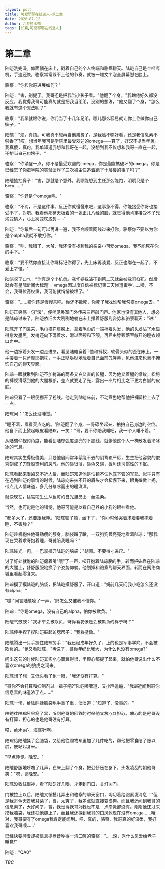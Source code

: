 ```yaml
---
layout: post
title: 可爱耶耶在线迷人-第二章
date: 2020-07-12
Author: 六只盐水鸭
tags: [长篇,可爱耶耶在线迷人]
---
```


# 第二章

  陆皑洗完澡，仰面躺在床上，戳着自己的个人终端和骆察聊天。陆皑自己是个哔哔机，手速还快，骆察常常跟不上他的节奏，就被一堆文字泡全屏幕怼在脸上。

  骆察："你和你哥进展如何？"

  陆皑："害，别提了。我哥还是把我当小孩子看。"他翻了个身，"我蹭他好久都没反应，我觉得我哥可能真的就是把我当弟弟，没别的想法，"他又翻了个身，"怎么我就有这个想法呢？"

  骆察："我早就跟你说，你们当了十几年兄弟，哪儿那么容易就让你上位做你自己嫂子。"

  陆皑："烦，真烦。可我真不想再当他弟弟了。是我脸不够好看，还是我信息素不够香了?哎，想当年我可是学院里最受欢迎的omega——算了，好汉不提当年勇。我真傻，真的，我单知道我想和我哥在一起，没想到我不仅想和我哥一直在一起，还想当自己的嫂子。"

  骆察："你清醒一点，你不是最受欢迎的omega，你是最能搞破坏的omega。你是已经忘了你把学院的实验室炸了三次被主任追着跑了十层楼的事了吗？"

  陆皑抽抽鼻子："害，那就是个意外。我哪能想到主任那么能跑，明明只是个beta……"

  骆察："你还是个omega呢。"

  骆察："不对，不是这件事。反正你就慢慢来吧，这事急不得，你能接受你哥也接受不了，对吧。我看他那整天板着的一张正儿八经的脸，就觉得他肯定接受不了兄弟变情人，心上狗变枕边狗……"

  陆皑："你最后一句可以再讲一遍，我不会顺着网线过来打你。骆察你不要以为你是个alpha我就不敢打你。"

  骆察："别，我错了，大爷。我还没有找到我的亲亲小可爱omega，我不能死在你的手下。"

  骆察："要不然你直接让你哥标记你得了，先上床再谈爱，反正也绑在一起了，不爱上才怪。"

  陆皑叹了口气："你真是个小机灵。我怀疑我活不到第二天就会被我哥掐死。然后就会有星际新闻大标题'一omega因过度自信被标记第二天惨遭毒手'……噢，不会，我哥位高权重，我可能就悄悄被埋了。"

  骆察："……那你还是慢慢来吧。你还不能死，你死了我找谁帮我勾搭omega去。"

  陆皑正笑骂一句"滚"，便听见卧室门外传来三声敲门声。他家也没有其他人，想必是陆琮过来了。陆皑依旧大大咧咧地躺在床上摆着舒服的姿势和骆察聊天："进!"

  陆琮开了门进来，毛巾搭在肩膀上，拿着毛巾的一端擦着头发，他的头发沾了水显得愈发墨黑，发梢还向下滴着水，滑过面颊和下颌，再经由脖颈落至敞开的睡衣领口之中。

  他一边擦着头发一边走进来，看见陆皑穿着T恤和裤衩，软骨头似的歪在床上，一手搂着一只萨摩耶抱枕，一手正哒哒哒地玩着自己面前的屏幕，见他进来也毫不掩饰自己的聊天界面。

  陆琮一眼就瞅到陆皑不加掩饰的两条又白又直的长腿，因为他叉着腿的缘故，松垮的裤衩滑落到他的大腿根部，差点就要走了光，露出一小片相比之下更为白腻的皮肤。

  陆琮只看了一眼便挪开了视线。他走到陆皑床前，不动声色地帮他把裤脚拉上去了一点。

  陆琮问："怎么还没睡觉。"

  "睡不着，看看买点吃的。"陆皑翻了个身，一骨碌坐起来，拍拍自己身边的空位。他自下而上掀起眼皮看陆琮，一笑："哥，要不你陪我睡吧，我一个人睡不着。"

  从陆皑仰视的角度，能看到陆琮弧度漂亮的下颌线，就像他这个人一样散发着冷冰冰的气息。

  陆琮其实生得极俊美，只是他眉间常年萦绕不去的阴鸷和严厉，生生把他容貌的俊秀刻成了刀锋般锋利的戾气。他的唇很薄，唇色又淡，唇角还习惯性的下抿。

  陆琮看起来很凶又不近人情，而陆皑知道他是怕镇不住他底下管的军部。似乎只有在遇到陆皑的事情的时候，陆琮向来抹不开的眉头才会松懈下来，眼角微微上扬，带点儿人情味道，多几分破冰而出的暖洋洋。

  就像现在，陆皑硬生生从他哥的目光里品出一丝温柔。

  当然，也可能是他的错觉，他哥可能是以看自己养的小狗的眼神看他。

  "都多大了，还要跟我睡。"陆琮顿了顿，坐下了，"你小时候哭着求着要我抱着睡，不害臊？"

  陆皑趁机抱住他哥劲瘦的腰身，脑袋蹭了蹭，一双狗狗眼亮亮地看着陆琮："那我现在哭着求哥抱着睡，哥就陪我睡吗？"

  陆琮眸光一闪，一巴掌推开陆皑的脑袋："胡闹。不要得寸进尺。"

  讨了好处就跑的陆皑瘪着嘴"哦"了一声，松开抱着陆琮腰的手，转而把头靠在陆琮的大腿上，舒舒服服地换了个姿势仰躺。他划掉和骆察的聊天界面，转而在网络商城里看起零食来。

  陆琮摸了摸陆皑的脑袋，把陆皑摸舒服了，开口道："妈前几天问我小皑怎么还没有alpha。"

  "嗷!"闻言陆皑嚎了一声，"妈怎么又催我不催你。"

  陆琮："你是omega，没有自己的alpha，怕你被欺负。"

  陆皑气鼓鼓："我才不会被欺负，哥你看我像是会被欺负的样子吗？"

  陆琮伸手捏了捏陆皑鼓起的腮帮子："我看挺像。"

  陆皑腾出一只手握住陆琮的手："我已经成年好久了，上的也是军事学院，不会被欺负的。"他又看陆琮，"再说了，哥你年纪比我大，为什么也没有omega?"

  问出这句的时候陆皑其实小心翼翼得很，半颗心都提了起来，就怕他哥说出什么不喜欢omega的狼虎之词来。

  陆琮想了想，又低头看了他一眼，"我还没有打算。"

  "哥你不会打算和抑制剂过一辈子吧?"陆皑嘟囔道，又小声逼逼，"我最近闻到哥你信息素的味道浓了点……"

  陆琮一愣，给陆皑揉脑袋地手重了重，淡淡道："知道了，没事的。"

  陆皑往陆琮怀里窝了窝，听到他哥的回答的时候他又放心又担心，放心的是他哥没有打算，担心的也是他哥没有打算。

  哎，alpha心，海底针啊。

  陆琮给陆皑揉了会脑袋，又给他往购物车里加了几件吃的，帮他把零食结了账以后，便站起身来。

  "早点睡觉。晚安。"

  陆皑舒服地呼噜了几声，在床上翻了个身，把公仔压在身下，头发凌乱的朝他哥笑："嗯，哥晚安。"

  陆琮没收住眼神，看了陆皑好几眼，才走到门口，关灯关门。

  门被拉上以后，陆皑又悄摸儿弄出和骆察的聊天窗口，叨叨着给骆察发消息："但是我哥今天摸我耳朵了，曹，太爽了，我差点就直接变成狗。而且我还闻到我哥的信息素了，太好闻了，曹，我觉得我哥对我也不是一点感觉都没有。刚刚他还过来摸我脑袋，我还枕他腿上了，而且我还探到我哥的口风他现在没有omega……哦对，我哥要有了omega我肯定能闻到。哎，真的，骆察，我哥真的好温柔，我好喜欢我哥噢……"

  已经快要睡着却被信息提示音吵得一清二醒的骆察："……滚，秀什么恩爱给老子睡觉!"

  陆皑："QAQ"

*TBC*